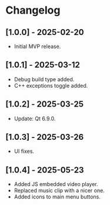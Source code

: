 # Changelog

## [1.0.0] - 2025-02-20
- Initial MVP release.

## [1.0.1] - 2025-03-12
- Debug build type added.
- C++ exceptions toggle added.

## [1.0.2] - 2025-03-25
- Update: Qt 6.9.0.

## [1.0.3] - 2025-03-26
- UI fixes.

## [1.0.4] - 2025-05-23
- Added JS embedded video player.
- Replaced music clip with a nicer one.
- Added icons to main menu buttons.
